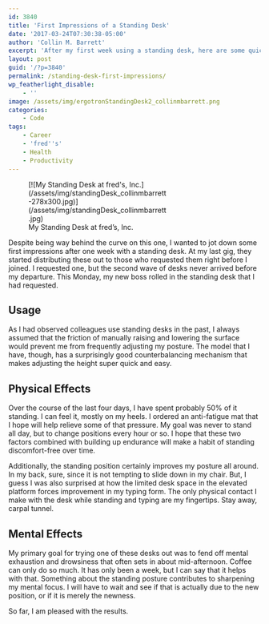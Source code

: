```yaml
---
id: 3840
title: 'First Impressions of a Standing Desk'
date: '2017-03-24T07:30:38-05:00'
author: 'Collin M. Barrett'
excerpt: 'After my first week using a standing desk, here are some quick first impressions on the resulting physical and mental effects.'
layout: post
guid: '/?p=3840'
permalink: /standing-desk-first-impressions/
wp_featherlight_disable:
    - ''
image: /assets/img/ergotronStandingDesk2_collinmbarrett.png
categories:
    - Code
tags:
    - Career
    - 'fred''s'
    - Health
    - Productivity
---
```


<figure aria-describedby="caption-attachment-3847" class="wp-caption alignright" id="attachment_3847" style="width: 278px">[![My Standing Desk at fred's, Inc.](/assets/img/standingDesk_collinmbarrett-278x300.jpg)](/assets/img/standingDesk_collinmbarrett.jpg)<figcaption class="wp-caption-text" id="caption-attachment-3847">My Standing Desk at fred’s, Inc.</figcaption></figure>

Despite being way behind the curve on this one, I wanted to jot down some first impressions after one week with a standing desk. At my last gig, they started distributing these out to those who requested them right before I joined. I requested one, but the second wave of desks never arrived before my departure. This Monday, my new boss rolled in the standing desk that I had requested.

## Usage

As I had observed colleagues use standing desks in the past, I always assumed that the friction of manually raising and lowering the surface would prevent me from frequently adjusting my posture. The model that I have, though, has a surprisingly good counterbalancing mechanism that makes adjusting the height super quick and easy.

## Physical Effects

Over the course of the last four days, I have spent probably 50% of it standing. I can feel it, mostly on my heels. I ordered an anti-fatigue mat that I hope will help relieve some of that pressure. My goal was never to stand all day, but to change positions every hour or so. I hope that these two factors combined with building up endurance will make a habit of standing discomfort-free over time.

Additionally, the standing position certainly improves my posture all around. In my back, sure, since it is not tempting to slide down in my chair. But, I guess I was also surprised at how the limited desk space in the elevated platform forces improvement in my typing form. The only physical contact I make with the desk while standing and typing are my fingertips. Stay away, carpal tunnel.

## Mental Effects

My primary goal for trying one of these desks out was to fend off mental exhaustion and drowsiness that often sets in about mid-afternoon. Coffee can only do so much. It has only been a week, but I can say that it helps with that. Something about the standing posture contributes to sharpening my mental focus. I will have to wait and see if that is actually due to the new position, or if it is merely the newness.

So far, I am pleased with the results.<small></small>